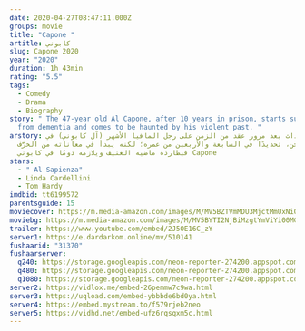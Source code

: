 ```yaml
---
date: 2020-04-27T08:47:11.000Z
groups: movie
title: "Capone "
artitle: كابوني
slug: Capone 2020
year: "2020"
duration: 1h 43min
rating: "5.5"
tags:
  - Comedy
  - Drama
  - Biography
story: " The 47-year old Al Capone, after 10 years in prison, starts suffering
  from dementia and comes to be haunted by his violent past. "
arstory: تقع الأحداث بعد مرور عقد من الزمن على رجل المافيا الأشهر (آل كابوني) في
  السجن، تحديدًا في السابعة والأربعين من عمره؛ لكنه يبدأ في معاناته من الخرَّف
  فيطارده ماضيه العنيف ويلازمه دومًا في كابوني Capone
stars:
  - " Al Sapienza"
  - Linda Cardellini
  - Tom Hardy
imdbid: tt6199572
parentsguide: 15
moviecover: https://m.media-amazon.com/images/M/MV5BZTVmMDU3MjctMmUxNi00NzI3LWI1NGMtMmY5MjE0MGVlMzAwXkEyXkFqcGdeQXVyODk4OTc3MTY@._V1_UX182_CR0,0,182,268_AL_.jpg
moviebg: https://m.media-amazon.com/images/M/MV5BYTI2NjBiMzgtYmViYi00MGI1LWJiMmMtZWZmZmI4OGVkZjU3XkEyXkFqcGdeQXVyNjUwNzk3NDc@._V1_.jpg
trailer: https://www.youtube.com/embed/2J5OE16C_zY
server1: https://e.dardarkom.online/mv/510141
fushaarid: "31370"
fushaarserver:
  q240: https://storage.googleapis.com/neon-reporter-274200.appspot.com/fushaar/media/31370/31370-240p.mp4
  q480: https://storage.googleapis.com/neon-reporter-274200.appspot.com/fushaar/media/31370/31370-480p.mp4
  q1080: https://storage.googleapis.com/neon-reporter-274200.appspot.com/fushaar/media/31370/31370.mp4
server2: https://vidlox.me/embed-26pemmw7c9wa.html
server3: https://uqload.com/embed-ybbbde6bd0ya.html
server4: https://embed.mystream.to/f579rjeb2neo
server5: https://vidhd.net/embed-ufz6rqsqxm5c.html
---
```


